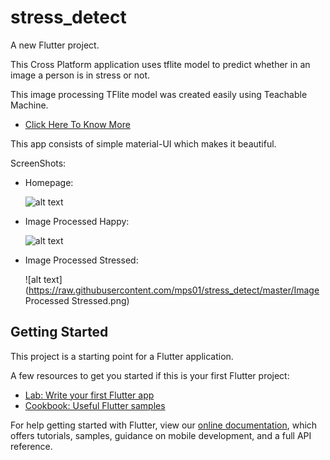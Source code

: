 # stress_detect

A new Flutter project.

This Cross Platform application uses tflite model to predict whether in an image a person is in stress or not.

This image processing TFlite model was created easily using Teachable Machine. 

- [Click Here To Know More](https://teachablemachine.withgoogle.com/train)

This app consists of simple material-UI which makes it beautiful.

ScreenShots:

  - Homepage:
    
    ![alt text](https://raw.githubusercontent.com/mps01/stress_detect/master/Homepage.png)
    
  - Image Processed Happy:
  
    ![alt text](https://raw.githubusercontent.com/mps01/stress_detect/master/Image%20Processed%20Happy.png)
    
  - Image Processed Stressed:
  
    ![alt text](https://raw.githubusercontent.com/mps01/stress_detect/master/Image Processed Stressed.png)

## Getting Started

This project is a starting point for a Flutter application.

A few resources to get you started if this is your first Flutter project:

- [Lab: Write your first Flutter app](https://flutter.dev/docs/get-started/codelab)
- [Cookbook: Useful Flutter samples](https://flutter.dev/docs/cookbook)

For help getting started with Flutter, view our
[online documentation](https://flutter.dev/docs), which offers tutorials,
samples, guidance on mobile development, and a full API reference.
